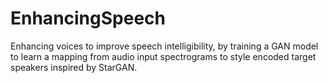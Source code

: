 # EnhancingSpeech
Enhancing voices to improve speech intelligibility, by training a GAN model to learn a mapping from audio input spectrograms to style encoded target speakers inspired by StarGAN.
